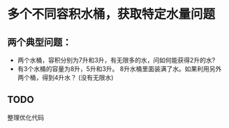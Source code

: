 # 多个不同容积水桶，获取特定水量问题

## 两个典型问题：
- 两个水桶，容积分别为7升和3升，有无限多的水，问如何能获得2升的水? 
- 有3个水桶的容量为8升，5升和3升。 8升水桶里面装满了水。如果利用另外两个桶，得到4升水？ (没有无限水)

## TODO
整理优化代码